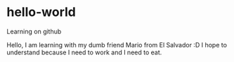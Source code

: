 # hello-world
Learning on github

Hello, I am learning with my dumb friend Mario from El Salvador :D
I hope to understand because I need to work and I need to eat.
